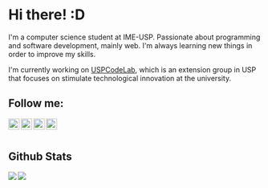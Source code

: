 # Hi there! :D

I'm a computer science student at IME-USP. Passionate about programming and software development, mainly web. I'm always learning new things in order to improve my skills.

I'm currently working on [USPCodeLab](http://codelab.ime.usp.br), which is an extension group in USP that focuses on stimulate technological innovation at the university.

## Follow me:

[<img align="left" alt="LinkedIn" width="22px" src="https://cdn.jsdelivr.net/npm/simple-icons@v3/icons/linkedin.svg" />][linkedin]
[<img align="left" alt="Instagram" width="22px" src="https://cdn.jsdelivr.net/npm/simple-icons@v3/icons/instagram.svg" />][instagram]
[<img align="left" alt="Github" width="22px" src="https://cdn.jsdelivr.net/npm/simple-icons@3.5.0/icons/github.svg" />][github]
[<img align="left" alt="Gitlab" width="22px" src="https://cdn.jsdelivr.net/npm/simple-icons@3.5.0/icons/gitlab.svg" />][gitlab]

[linkedin]: https://www.linkedin.com/in/erick-rodrigues-santana/
[instagram]: https://www.instagram.com/erickrodrigs_/
[github]: https://github.com/erickrodrigs
[gitlab]: https://gitlab.com/erick-rs

<br />
<br />

## Github Stats

<a href="https://github-readme-stats.vercel.app/api?username=erickrodrigs&show_icons=true&hide_border=true">
  <img align="left" src="https://github-readme-stats.vercel.app/api?username=erickrodrigs&show_icons=true&hide_border=true" />
</a>
<a href="https://github-readme-stats.vercel.app/api/top-langs/?username=erickrodrigs&hide_border=true">
  <img align="left" src="https://github-readme-stats.vercel.app/api/top-langs/?username=erickrodrigs&hide_border=true" />
</a>
